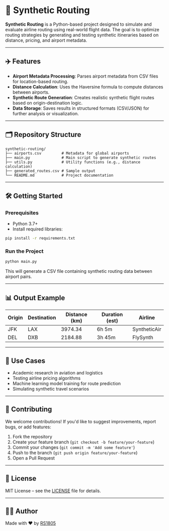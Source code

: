 # 🧠 Synthetic Routing

**Synthetic Routing** is a Python-based project designed to simulate and evaluate airline routing using real-world flight data. The goal is to optimize routing strategies by generating and testing synthetic itineraries based on distance, pricing, and airport metadata.

---

## ✈️ Features

- **Airport Metadata Processing**: Parses airport metadata from CSV files for location-based routing.
- **Distance Calculation**: Uses the Haversine formula to compute distances between airports.
- **Synthetic Route Generation**: Creates realistic synthetic flight routes based on origin-destination logic.
- **Data Storage**: Saves results in structured formats (CSV/JSON) for further analysis or visualization.

---

## 🗂️ Repository Structure

```
synthetic-routing/
├── airports.csv         # Metadata for global airports
├── main.py              # Main script to generate synthetic routes
├── utils.py             # Utility functions (e.g., distance calculation)
├── generated_routes.csv # Sample output
└── README.md            # Project documentation
```

---

## 🛠️ Getting Started

### Prerequisites

- Python 3.7+
- Install required libraries:

```bash
pip install -r requirements.txt
```

### Run the Project

```bash
python main.py
```

This will generate a CSV file containing synthetic routing data between airport pairs.

---

## 📊 Output Example

| Origin | Destination | Distance (km) | Duration (est) | Airline |
|--------|-------------|----------------|----------------|---------|
| JFK    | LAX         | 3974.34        | 6h 5m          | SyntheticAir |
| DEL    | DXB         | 2184.88        | 3h 45m         | FlySynth     |

---

## 📌 Use Cases

- Academic research in aviation and logistics
- Testing airline pricing algorithms
- Machine learning model training for route prediction
- Simulating synthetic travel scenarios

---

## 🤝 Contributing

We welcome contributions! If you'd like to suggest improvements, report bugs, or add features:

1. Fork the repository
2. Create your feature branch (`git checkout -b feature/your-feature`)
3. Commit your changes (`git commit -m 'Add some feature'`)
4. Push to the branch (`git push origin feature/your-feature`)
5. Open a Pull Request

---

## 📄 License

MIT License – see the [LICENSE](LICENSE) file for details.

---

## 👨‍💻 Author

Made with ❤️ by [RS1805](https://github.com/RS1805)